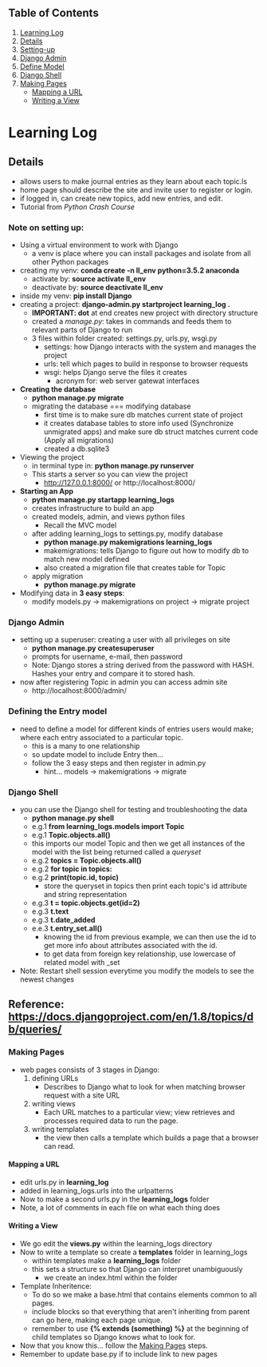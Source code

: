 ## Table of Contents
1. [Learning Log](#learning-log)
2. [Details](#details)
3. [Setting-up](#note-on-setting-up)
4. [Django Admin](#django-admin)
5. [Define Model](#defining-the-entry-model)
6. [Django Shell](#django-shell)
7. [Making Pages](#making-pages)
    - [Mapping a URL](#mapping-a-url)
    - [Writing a View](#writing-a-view)

# Learning Log 

## Details
- allows users to make journal entries as they learn about each topic.ls
- home page should describe the site and invite user to register or login.
- if logged in, can create new topics, add new entries, and edit.
- Tutorial from *Python Crash Course*

### Note on setting up:
- Using a virtual environment to work with Django
    - a venv is place where you can install packages and isolate from all other Python packages
- creating my venv: **conda create -n ll_env python=3.5.2 anaconda**
    - activate by: **source activate ll_env**
    - deactivate by: **source deactivate ll_env**
- inside my venv: **pip install Django**
- creating a project: **django-admin.py startproject learning_log .**
    - **IMPORTANT: dot** at end creates new project with directory structure
    - created a *manage.py*: takes in commands and feeds them to relevant parts of Django to run
    - 3 files within folder created: settings.py, urls.py, wsgi.py
        - settings: how Django interacts with the system and manages the project
        - urls: tell which pages to build in response to browser requests
        - wsgi: helps Django serve the files it creates
            - acronym for: web server gatewat interfaces
- **Creating the database**
    - **python manage.py migrate**
    - migrating the database === modifying database
        - first time is to make sure db matches current state of project
        - it creates database tables to store info used (Synchronize unmigrated apps) and make sure db struct matches current code (Apply all migrations)
        - created a db.sqlite3 
- Viewing the project
    - in terminal type in: **python manage.py runserver**
    - This starts a server so you can view the project
        - http://127.0.0.1:8000/ or http://localhost:8000/
- **Starting an App**
    - **python manage.py startapp learning_logs**
    - creates infrastructure to build an app
    - created models, admin, and views python files
        - Recall the MVC model 
    - after adding learning_logs to settings.py, modify database
        - **python manage.py makemigrations learning_logs**
        - makemigrations: tells Django to figure out how to modify db to match new model defined
        - also created a migration file that creates table for Topic
    - apply migration
        - **python manage.py migrate**
- Modifying data in **3 easy steps**:
    - modify models.py -> makemigrations on project -> migrate project

### Django Admin
- setting up a superuser: creating a user with all privileges on site
    - **python manage.py createsuperuser**
    - prompts for username, e-mail, then password
    - Note: Django stores a string derived from the password with HASH. Hashes your entry and compare it to stored hash.
- now after registering Topic in admin you can access admin site
    - http://localhost:8000/admin/

### Defining the Entry model
- need to define a model for different kinds of entries users would make; where each entry associated to a particular topic.
    - this is a many to one relationship
    - so update model to include Entry then...
    - follow the 3 easy steps and then register in admin.py
        - hint... models -> makemigrations -> migrate

### Django Shell
- you can use the Django shell for testing and troubleshooting the data
    - **python manage.py shell**
    - e.g.1 **from learning_logs.models import Topic**
    - e.g.1 **Topic.objects.all()**
    - this imports our model Topic and then we get all instances of the model with the list being returned called a *queryset*
    - e.g.2 **topics = Topic.objects.all()**
    - e.g.2 **for topic in topics:**
    - e.g.2     **print(topic.id, topic)**
        - store the queryset in topics then print each topic's id attribute and string representation
    - e.g.3 **t = topic.objects.get(id=2)**
    - e.g.3 **t.text**
    - e.g.3 **t.date_added**
    - e.e.3 **t.entry_set.all()**
        - knowing the id from previous example, we can then use the id to get more info about attributes associated with the id.
        - to get data from foreign key relationship, use lowercase of related model with _set
- Note: Restart shell session everytime you modify the models to see the newest changes

## Reference: https://docs.djangoproject.com/en/1.8/topics/db/queries/

### Making Pages
- web pages consists of 3 stages in Django:
    1. defining URLs
        - Describes to Django what to look for when matching browser request with a site URL
    2. writing views
        - Each URL matches to a particular view; view retrieves and processes required data to run the page.
    3. writing templates 
        - the view then calls a template which builds a page that a browser can read.

#### Mapping a URL
- edit urls.py in **learning_log**
- added in learning_logs.urls into the urlpatterns
- Now to make a second urls.py in the **learning_logs** folder
- Note, a lot of comments in each file on what each thing does

#### Writing a View
- We go edit the **views.py** within the learning_logs directory
- Now to write a template so create a **templates** folder in learning_logs
    - within templates make a **learning_logs** folder
    - this sets a structure so that Django can interpret unambiguously
        - we create an index.html within the folder
- Template Inheritence:
    - To do so we make a base.html that contains elements common to all pages.
    - include blocks so that everything that aren't inheriting from parent can go here, making each page unique. 
    - remember to use **{% extends (something) %}** at the beginning of child templates so Django knows what to look for. 
- Now that you know this... follow the [Making Pages](#making-pages) steps.
- Remember to update base.py if to include link to new pages